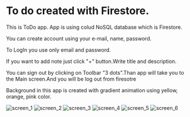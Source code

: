 # To do created with Firestore.
 This is ToDo app. App is using colud NoSQL database which is Firestore.
 
 You can create account using your e-mail, name, password.
 
 To LogIn you use only email and password.
 
 If you want to add note just click "+" button.Write title and description.
 
 You can sign out by clicking on Toolbar "3 dots".Than app will take you to the Main screen.And you will be log out from firesotre
 
 Background in this app is created with gradient animation using yellow, orange, pink color.

![screen_1](https://user-images.githubusercontent.com/66402503/83960900-77fb4600-a88e-11ea-8506-13c59d2f1f2d.jpg)
![screen_2](https://user-images.githubusercontent.com/66402503/83960901-792c7300-a88e-11ea-9c05-158909caf1f9.jpg)
![screen_3](https://user-images.githubusercontent.com/66402503/83960903-792c7300-a88e-11ea-9141-9b834f50aa3c.jpg)
![screen_4](https://user-images.githubusercontent.com/66402503/83960904-79c50980-a88e-11ea-80e1-52948e0c6e49.jpg)
![screen_5](https://user-images.githubusercontent.com/66402503/83960906-7a5da000-a88e-11ea-85dc-ffba3c14b54a.jpg)
![screen_6](https://user-images.githubusercontent.com/66402503/83960907-7a5da000-a88e-11ea-870d-f2472a86932b.jpg)

